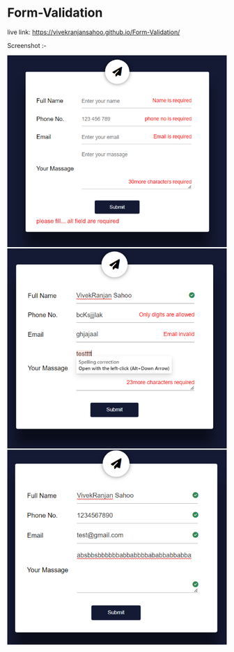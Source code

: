 # Form-Validation

live link: https://vivekranjansahoo.github.io/Form-Validation/

Screenshot :-

![vivek](images/1.PNG)
![vivek](images/2.PNG)
![vivek](images/3.PNG)


